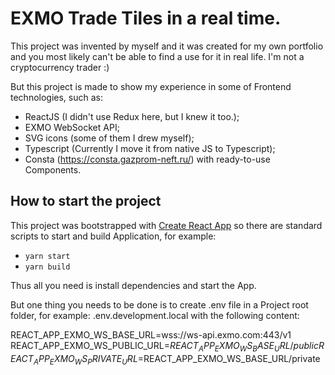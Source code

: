 # EXMO Trade Tiles in a real time.

This project was invented by myself and it was created for my own portfolio and you most likely can't be able
to find a use for it in real life. I'm not a cryptocurrency trader :)

But this project is made to show my experience in some of Frontend technologies, such as:

- ReactJS (I didn't use Redux here, but I knew it too.);
- EXMO WebSocket API;
- SVG icons (some of them I drew myself);
- Typescript (Currently I move it from native JS to Typescript);
- Consta (https://consta.gazprom-neft.ru/) with ready-to-use Components.

## How to start the project

This project was bootstrapped with [Create React App](https://github.com/facebook/create-react-app) so there are
standard scripts to start and build Application, for example:

- `yarn start`
- `yarn build`

Thus all you need is install dependencies and start the App.

But one thing you needs to be done is to create .env file in a Project root folder, for example:
.env.development.local
with the following content:

REACT_APP_EXMO_WS_BASE_URL=wss://ws-api.exmo.com:443/v1
REACT_APP_EXMO_WS_PUBLIC_URL=$REACT_APP_EXMO_WS_BASE_URL/public
REACT_APP_EXMO_WS_PRIVATE_URL=$REACT_APP_EXMO_WS_BASE_URL/private
